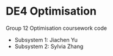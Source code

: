 # DE4 Optimisation
Group 12 Optimisation coursework code

  - Subsystem 1: Jiachen Yu
  - Subsystem 2: Sylvia Zhang


